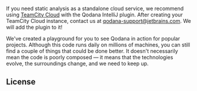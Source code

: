 [//]: # (title: Qodana as a Service)

If you need static analysis as a standalone cloud service, we recommend using [TeamCity Cloud](https://www.jetbrains.com/teamcity/cloud/) with the Qodana IntelliJ plugin. After creating your TeamCity Cloud instance, contact us at [qodana-support@jetbrains.com](mailto:qodana-support@jetbrains.com). We will add the plugin to it!

We've created a playground for you to see Qodana in action for popular projects. Although this code runs daily on millions of machines, you can still find a couple of things that could be done better.
It doesn't necessarily mean the code is poorly composed&nbsp;&mdash; it means that the technologies evolve, the surroundings change, and we need to keep up.

## License

<include src="lib_qd.xml" include-id="license-info"/>